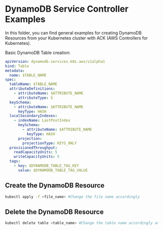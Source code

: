 # DynamoDB Service Controller Examples

In this folder, you can find general examples for creating DynamoDB Resources from your
Kubernetes cluster with ACK (AWS Controllers for Kubernetes).

Basic DynamoDB Table creation:

```yaml
apiVersion: dynamodb.services.k8s.aws/v1alpha1
kind: Table
metadata:
  name: $TABLE_NAME
spec:
  tableName: $TABLE_NAME
  attributeDefinitions:
    - attributeName: $ATTRIBUTE_NAME
      attributeType: S
  keySchema:
    - attributeName: $ATTRIBUTE_NAME
      keyType: HASH
  localSecondaryIndexes:
    - indexName: LastPostIndex
      keySchema:
        - attributeName: $ATTRIBUTE_NAME
          keyType: HASH
      projection:
        projectionType: KEYS_ONLY
  provisionedThroughput:
    readCapacityUnits: 5
    writeCapacityUnits: 5
  tags:
    - key: $DYNAMODB_TABLE_TAG_KEY
      value: $DYNAMODB_TABLE_TAG_VALUE
```

## Create the DynamoDB Resource

```bash
kubectl apply -f <file_name> #Change the file name accordingly
```

## Delete the DynamoDB Resource

```bash
kubectl delete table <table_name> #Change the table name accordingly and also change the resource name accordingly
```
